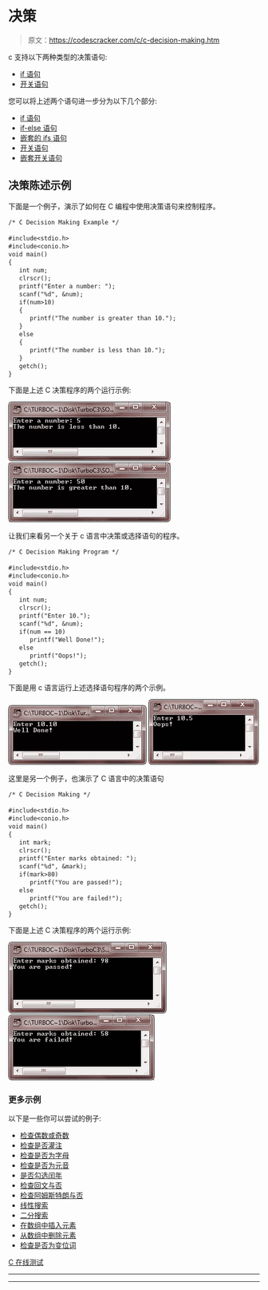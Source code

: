 # 决策

> 原文：<https://codescracker.com/c/c-decision-making.htm>

c 支持以下两种类型的决策语句:

*   [if 语句](/c/c-if-statement.htm)
*   [开关语句](/c/c-switch-statement.htm)

您可以将上述两个语句进一步分为以下几个部分:

*   [if 语句](/c/c-if-statement.htm)
*   [if-else 语句](/c/c-if-statement.htm)
*   [嵌套的 ifs 语句](/c/c-if-statement.htm)
*   [开关语句](/c/c-switch-statement.htm)
*   [嵌套开关语句](/c/c-switch-statement.htm)

## 决策陈述示例

下面是一个例子，演示了如何在 C 编程中使用决策语句来控制程序。

```
/* C Decision Making Example */

#include<stdio.h>
#include<conio.h>
void main()
{
   int num;
   clrscr();
   printf("Enter a number: ");
   scanf("%d", &num);
   if(num>10)
   {
      printf("The number is greater than 10.");
   }
   else
   {
      printf("The number is less than 10.");
   }
   getch();
}
```

下面是上述 C 决策程序的两个运行示例:

![c decision making](img/678c9e9e68aa714d9655e1df96ad613d.png)
![c selection statements](img/654730260b0bbd03056438796e5298a7.png)

让我们来看另一个关于 c 语言中决策或选择语句的程序。

```
/* C Decision Making Program */

#include<stdio.h>
#include<conio.h>
void main()
{
   int num;
   clrscr();
   printf("Enter 10.");
   scanf("%d", &num);
   if(num == 10)
      printf("Well Done!");
   else
      printf("Oops!");
   getch();
}
```

下面是用 c 语言运行上述选择语句程序的两个示例。

![c decision making statements](img/d8b2f96bddba69e6e39f7b6ea44e8cff.png)
![c decision making example](img/3820661290fbb4ec6a117851441a52f9.png)

这里是另一个例子，也演示了 C 语言中的决策语句

```
/* C Decision Making */

#include<stdio.h>
#include<conio.h>
void main()
{
   int mark;
   clrscr();
   printf("Enter marks obtained: ");
   scanf("%d", &mark);
   if(mark>80)
      printf("You are passed!");
   else
      printf("You are failed!");
   getch();
}
```

下面是上述 C 决策程序的两个运行示例:

![decision making statement in c](img/777019788fa27325615430cbd5fdce17.png)
![c decision making program](img/e413c0cbd69c09a2d69e2773573010ef.png)

### 更多示例

以下是一些你可以尝试的例子:

*   [检查偶数或奇数](/c/program/c-program-check-even-odd.htm)
*   [检查是否灌注](/c/program/c-program-check-prime.htm)
*   [检查是否为字母](/c/program/c-program-check-alphabet.htm)
*   [检查是否为元音](/c/program/c-program-check-vowel.htm)
*   [是否勾选闰年](/c/program/c-program-check-leap-year.htm)
*   [检查回文与否](/c/program/c-program-palindrome-number.htm)
*   [检查阿姆斯特朗与否](/c/program/c-program-find-armstrong-number.htm)
*   [线性搜索](/c/program/c-program-linear-search.htm)
*   [二分搜索](/c/program/c-program-binary-search.htm)
*   [在数组中插入元素](/c/program/c-program-insert-element-in-array.htm)
*   [从数组中删除元素](/c/program/c-program-delete-element-from-array.htm)
*   [检查是否为变位词](/c/program/c-anagram-program.htm)

[C 在线测试](/exam/showtest.php?subid=2)

* * *

* * *